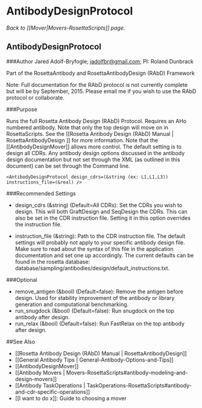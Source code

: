 # AntibodyDesignProtocol
*Back to [[Mover|Movers-RosettaScripts]] page.*
## AntibodyDesignProtocol

###Author
Jared Adolf-Bryfogle; jadolfbr@gmail.com; 
PI: Roland Dunbrack

Part of the RosettaAntibody and RosettaAntibodyDesign (RAbD) Framework

Note: Full documentation for the RAbD protocol is not currently complete but will be by September, 2015.  Please email me if you wish to use the RAbD protocol or collaborate. 

<!--- BEGIN_INTERNAL -->
###Purpose

Runs the full Rosetta Antibody Design (RAbD) Protocol.  Requires an AHo numbered antibody. Note that only the top design will move on in RosettaScripts.  See the [[Rosetta Antibody Design (RAbD) Manual | RosettaAntibodyDesign ]] for more information.  Note that the [[AntibodyDesignMover]] allows more control. The default setting is to design all CDRs.  Any antibody design options discussed in the antibody design documentation but not set through the XML (as outlined in this document) can be set through the Command line.


```
<AntibodyDesignProtocol design_cdrs=(&string (ex: L1,L1,L3)) instructions_file=(&real) />
```

###Recommended Settings

-   design_cdrs (&string) (Default=All CDRs): Set the CDRs you wish to design.  This will both GraftDesign and SeqDesign the CDRs.  This can also be set in the CDR instruction file. Setting it in this option overrides the instruction file.

-   instruction_file (&string): Path to the CDR instruction file.  The default settings will probably not apply to your specific antibody design file.  Make sure to read about the syntax of this file in the application documentation and set one up accordingly.  The current defaults can be found in the rosetta database: database/sampling/antibodies/design/default_instructions.txt.


###Optional

-   remove_antigen (&bool) (Default=false): Remove the antigen before design.  Used for stability improvement of the antibody or library generation and computational benchmarking.
-   run_snugdock (&bool) (Default=false): Run snugdock on the top antibody after design.
-   run_relax (&bool) (Default=false): Run FastRelax on the top antibody after design.

<!--- END_INTERNAL -->
##See Also

* [[Rosetta Antibody Design (RAbD) Manual | RosettaAntibodyDesign]]
* [[General Antibody Tips | General-Antibody-Options-and-Tips]]
* [[AntibodyDesignMover]]
* [[Antibody Movers | Movers-RosettaScripts#antibody-modeling-and-design-movers]]
* [[Antibody TaskOperations | TaskOperations-RosettaScripts#antibody-and-cdr-specific-operations]]
* [[I want to do x]]: Guide to choosing a mover